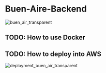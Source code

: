 # Buen-Aire-Backend
![buen_air_transparent](https://user-images.githubusercontent.com/49543713/112903316-ce42ab00-9093-11eb-9852-2bc323043616.png)
## TODO: How to use Docker

## TODO: How to deploy into AWS
![deployment_buen_air_transparent](https://user-images.githubusercontent.com/49543713/112903355-dbf83080-9093-11eb-9661-bec0dd72caee.png)
